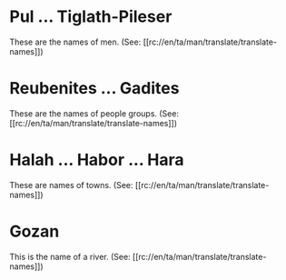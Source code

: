 # Pul ... Tiglath-Pileser

These are the names of men. (See: [[rc://en/ta/man/translate/translate-names]])

# Reubenites ... Gadites

These are the names of people groups. (See: [[rc://en/ta/man/translate/translate-names]])

# Halah ... Habor ... Hara

These are names of towns. (See: [[rc://en/ta/man/translate/translate-names]])

# Gozan

This is the name of a river. (See: [[rc://en/ta/man/translate/translate-names]])